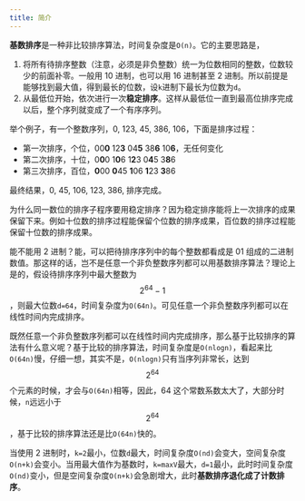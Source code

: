 ```yaml
---
title: 简介
---
```


**基数排序**是一种非比较排序算法，时间复杂度是`O(n)`。它的主要思路是，

1. 将所有待排序整数（注意，必须是非负整数）统一为位数相同的整数，位数较少的前面补零。一般用 10 进制，也可以用 16 进制甚至 2 进制。所以前提是能够找到最大值，得到最长的位数，设`k`进制下最长为位数为`d`。
1. 从最低位开始，依次进行一次**稳定排序**。这样从最低位一直到最高位排序完成以后，整个序列就变成了一个有序序列。

举个例子，有一个整数序列，0, 123, 45, 386, 106，下面是排序过程：

- 第一次排序，个位，00**0** 12**3** 04**5** 38**6** 10**6**，无任何变化
- 第二次排序，十位，0**0**0 1**0**6 1**2**3 0**4**5 3**8**6
- 第三次排序，百位，**0**00 **0**45 **1**06 **1**23 **3**86

最终结果，0, 45, 106, 123, 386, 排序完成。

为什么同一数位的排序子程序要用稳定排序？因为稳定排序能将上一次排序的成果保留下来。例如十位数的排序过程能保留个位数的排序成果，百位数的排序过程能保留十位数的排序成果。

能不能用 2 进制？能，可以把待排序序列中的每个整数都看成是 01 组成的二进制数值。那这样的话，岂不是任意一个非负整数序列都可以用基数排序算法？理论上是的，假设待排序序列中最大整数为$$2^64-1$$，则最大位数`d=64`，时间复杂度为`O(64n)`。可见任意一个非负整数序列都可以在线性时间内完成排序。

既然任意一个非负整数序列都可以在线性时间内完成排序，那么基于比较排序的算法有什么意义呢？基于比较的排序算法，时间复杂度是`O(nlogn)`，看起来比`O(64n)`慢，仔细一想，其实不是，`O(nlogn)`只有当序列非常长，达到$$2^{64}$$个元素的时候，才会与`O(64n)`相等，因此，64 这个常数系数太大了，大部分时候，`n`远远小于$$2^{64}$$，基于比较的排序算法还是比`O(64n)`快的。

当使用 2 进制时，`k=2`最小，位数`d`最大，时间复杂度`O(nd)`会变大，空间复杂度`O(n+k)`会变小。当用最大值作为基数时，`k=maxV`最大，`d=1`最小，此时时间复杂度`O(nd)`变小，但是空间复杂度`O(n+k)`会急剧增大，此时**基数排序退化成了计数排序**。

